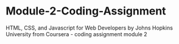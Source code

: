 # Module-2-Coding-Assignment
HTML, CSS, and Javascript for Web Developers by Johns Hopkins University from Coursera - coding assignment module 2

